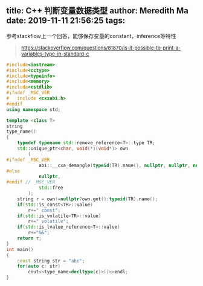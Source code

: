 title: C++ 判断变量数据类型
author: Meredith Ma
date: 2019-11-11 21:56:25
tags:
---
参考stackflow上一个回答，能够保存变量的constant，inference等特性
><font size=2><https://stackoverflow.com/questions/81870/is-it-possible-to-print-a-variables-type-in-standard-c></font>

```C++
#include<iostream>
#include<cctype>
#include<typeinfo>
#include<memory>
#include<cstdlib>
#ifndef _MSC_VER
#   include <cxxabi.h>
#endif
using namespace std;

template <class T>
string
type_name()
{
    typedef typename std::remove_reference<T>::type TR;
    std::unique_ptr<char, void(*)(void*)> own
        (
#ifndef _MSC_VER
            abi::__cxa_demangle(typeid(TR).name(), nullptr, nullptr, nullptr),
#else
            nullptr,
#endif // _MSC_VER
            std::free
        );
    string r = own!=nullptr?own.get():typeid(TR).name();
    if(std::is_const<TR>::value)
        r+=" const";
    if(std::is_volatile<TR>::value)
        r+=" volatile";
    if(std::is_lvalue_reference<T>::value)
        r+="&&";
    return r;
}
int main()
{
    const string str = "abc";
    for(auto c: str)
        cout<<type_name<decltype(c)>()>>endl;
}
```